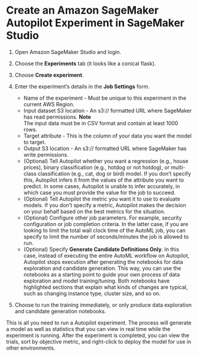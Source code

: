 # Create an Amazon SageMaker Autopilot Experiment in SageMaker Studio<a name="autopilot-automate-model-development-create-experiment"></a>

1. Open Amazon SageMaker Studio and login\. 

1. Choose the **Experiments** tab \(it looks like a conical flask\)\. 

1. Choose **Create experiment**\. 

1. Enter the experiment’s details in the **Job Settings** form\. 
   + Name of the experiment \- Must be unique to this experiment in the current AWS Region\. 
   + Input dataset S3 location \- An s3:// formatted URL where SageMaker has read permissions\.
**Note**  
The input data must be in CSV format and contain at least 1000 rows\.
   + Target attribute \- This is the column of your data you want the model to target\. 
   + Output S3 location \- An s3:// formatted URL where SageMaker has write permissions\. 
   + \(Optional\) Tell Autopilot whether you want a regression \(e\.g\., house prices\), binary classification \(e\.g\., hotdog or not hotdog\), or multi\-class classification \(e\.g\., cat, dog or bird\) model\. If you don’t specify this, Autopilot infers it from the values of the attribute you want to predict\. In some cases, Autopilot is unable to infer accurately, in which case you must provide the value for the job to succeed\. 
   + \(Optional\) Tell Autopilot the metric you want it to use to evaluate models\. If you don’t specify a metric, Autopilot makes the decision on your behalf based on the best metrics for the situation\. 
   + \(Optional\) Configure other job parameters\. For example, security configuration or job completion criteria\. In the latter case, if you are looking to limit the total wall clock time of the AutoML job, you can specify to limit the number of seconds/minutes the job is allowed to run\. 
   + \(Optional\) Specify **Generate Candidate Definitions Only**\. In this case, instead of executing the entire AutoML workflow on Autopilot, Autopilot stops execution after generating the notebooks for data exploration and candidate generation\. This way, you can use the notebooks as a starting point to guide your own process of data exploration and model training/tuning\. Both notebooks have highlighted sections that explain what kinds of changes are typical, such as changing instance type, cluster size, and so on\. 

1. Choose to run the training immediately, or only produce data exploration and candidate generation notebooks\. 

 This is all you need to run a Autopilot experiment\. The process will generate a model as well as statistics that you can view in real time while the experiment is running\. After the experiment is completed, you can view the trials, sort by objective metric, and right\-click to deploy the model for use in other environments\. 